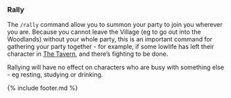 ### Rally
The `/rally` command allow you to summon your party to join you wherever you are. Because you cannot leave the
  Village (eg to go out into the Woodlands) without your whole party, this is an important command for gathering your
  party together - for example, if some lowlife has left their character in [The Tavern](../tavern/index.md), and there’s fighting to be
  done.

Rallying will have no effect on characters who are busy with something else - eg resting, studying or drinking.

{% include footer.md %}